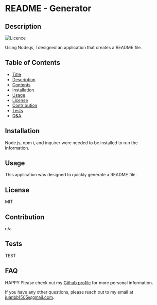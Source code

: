 # README - Generator

## Description
![Licence](https://img.shields.io/badge/license-MIT-blueviolet.svg)

Using Node.js, I designed an application that creates a README file. 

## Table of Contents
 

- [Title](#title)
- [Description](#description)
- [Contents](#contents)
- [Installation](#Installation)
- [Usage](#usage)
- [License](#license)
- [Contribution](#contribution)
- [Tests](#tests)
- [Q&A](#QandA)

## Installation
Node.js, npm i, and inquirer were needed to be installed to run the information.

## Usage
This application was designed to quickly generate a README file.

## License
MIT

## Contribution
n/a

## Tests
TEST

## FAQ
HAPPY
Please check out my [Github profile](https://github.com/jb150524) for more personal information.

 If you have any other questions, please reach out to my email at juanbb1505@gmail.com.
